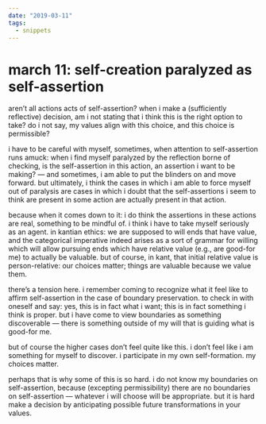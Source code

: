 ```yaml
---
date: "2019-03-11"
tags:
  - snippets
---
```

# march 11: self-creation paralyzed as self-assertion

aren’t all actions acts of self-assertion? when i make a (sufficiently reflective) decision, am i not stating that i think this is the right option to take? do i not say, my values align with this choice, and this choice is permissible?

i have to be careful with myself, sometimes, when attention to self-assertion runs amuck: when i find myself paralyzed by the reflection borne of checking, is the self-assertion in this action, an assertion i want to be making? — and sometimes, i am able to put the blinders on and move forward. but ultimately, i think the cases in which i am able to force myself out of paralysis are cases in which i doubt that the self-assertions i seem to think are present in some action are actually present in that action.

because when it comes down to it: i do think the assertions in these actions are real, something to be mindful of. i think i have to take myself seriously as an agent. in kantian ethics: we are supposed to will ends that have value, and the categorical imperative indeed arises as a sort of grammar for willing which will allow pursuing ends which have relative value (e.g., are good-for me) to actually be valuable. but of course, in kant, that initial relative value is person-relative: our choices matter; things are valuable because we value them.

there’s a tension here. i remember coming to recognize what it feel like to affirm self-assertion in the case of boundary preservation. to check in with oneself and say: yes, this is in fact what i want; this is in fact something i think is proper. but i have come to view boundaries as something discoverable — there is something outside of my will that is guiding what is good-for me.

but of course the higher cases don’t feel quite like this. i don’t feel like i am something for myself to discover. i participate in my own self-formation. my choices matter.

perhaps that is why some of this is so hard. i do not know my boundaries on self-assertion, because (excepting permissibility) there are no boundaries on self-assertion — whatever i will choose will be appropriate. but it is hard make a decision by anticipating possible future transformations in your values.

